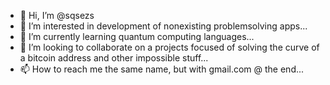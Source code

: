 - 👋 Hi, I’m @sqsezs
- 👀 I’m interested in development of nonexisting problemsolving apps...
- 🌱 I’m currently learning quantum computing languages...
- 💞️ I’m looking to collaborate on a projects focused of solving the curve of a bitcoin address and other impossible stuff...
- 📫 How to reach me the same name, but with gmail.com @ the end...

<!---
sqsezs/sqsezs is a ✨ special ✨ repository because its `README.md` (this file) appears on your GitHub profile.
You can click the Preview link to take a look at your changes.
--->
